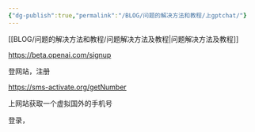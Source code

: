```yaml
---
{"dg-publish":true,"permalink":"/BLOG/问题的解决方法和教程/上gptchat/"}
---
```



[[BLOG/问题的解决方法和教程/问题解决方法及教程\|问题解决方法及教程]]

https://beta.openai.com/signup

登网站，注册

https://sms-activate.org/getNumber

上网站获取一个虚拟国外的手机号

登录，


